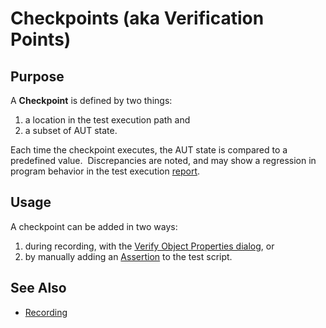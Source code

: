 # Checkpoints (aka Verification Points)

## Purpose

A **Checkpoint** is defined by two things:

1. a location in the test execution path and
2. a subset of AUT state.  

Each time the checkpoint executes, the AUT state is compared to a predefined value.  Discrepancies are noted, and may show a regression in program behavior in the test execution [report](automated_reporting.md).

## Usage

A checkpoint can be added in two ways:

1. during recording, with the [Verify Object Properties dialog](verify_object_properties.md), or
2. by manually adding an [Assertion](assertions.md) to the test
script.

## See Also

- [Recording](recording.md)
